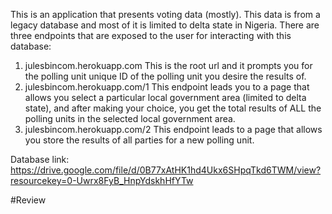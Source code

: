 This is an application that presents voting data (mostly). This data is from a legacy database and most of it is limited to delta state in Nigeria.
There are three endpoints that are exposed to the user for interacting with this database:
1. julesbincom.herokuapp.com
This is the root url and it prompts you for the polling unit unique ID of the polling unit you desire the results of.
2. julesbincom.herokuapp.com/1
This endpoint leads you to a page that allows you select a particular local government area (limited to delta state), and after making your choice, you get the total results of ALL the polling units in the selected local government area.
3. julesbincom.herokuapp.com/2
This endpoint leads to a page that allows you store the results of all parties for a new polling unit.
 
Database link: https://drive.google.com/file/d/0B77xAtHK1hd4Ukx6SHpqTkd6TWM/view?resourcekey=0-Uwrx8FyB_HnpYdskhHfYTw

#Review
